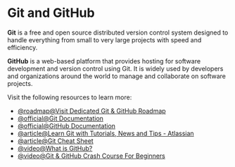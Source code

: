 # Git and GitHub

**Git** is a free and open source distributed version control system designed to handle everything from small to very large projects with speed and efficiency.

**GitHub** is a web-based platform that provides hosting for software development and version control using Git. It is widely used by developers and organizations around the world to manage and collaborate on software projects.

Visit the following resources to learn more:

- [@roadmap@Visit Dedicated Git & GitHub Roadmap](https://roadmap.sh/git-github)
- [@official@Git Documentation](https://git-scm.com/)
- [@official@GitHub Documentation](https://docs.github.com/en/get-started/quickstart)
- [@article@Learn Git with Tutorials, News and Tips - Atlassian](https://www.atlassian.com/git)
- [@article@Git Cheat Sheet](https://cs.fyi/guide/git-cheatsheet)
- [@video@What is GitHub?](https://www.youtube.com/watch?v=w3jLJU7DT5E)
- [@video@Git & GitHub Crash Course For Beginners](https://www.youtube.com/watch?v=SWYqp7iY_Tc)